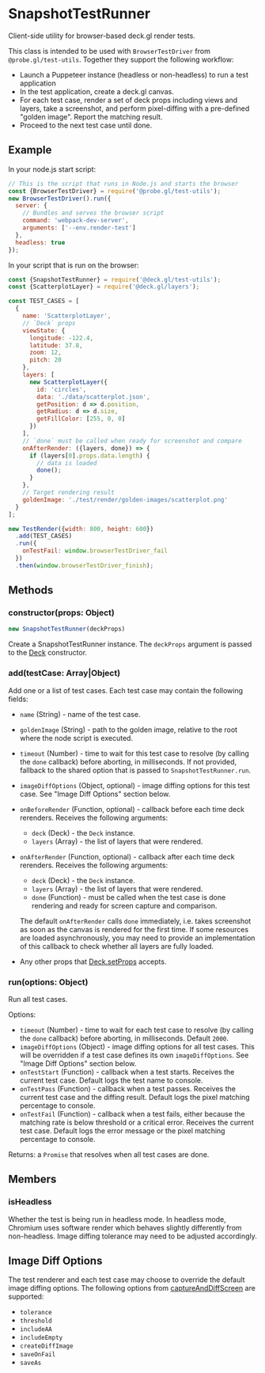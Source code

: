 # SnapshotTestRunner

Client-side utility for browser-based deck.gl render tests.

This class is intended to be used with `BrowserTestDriver` from `@probe.gl/test-utils`. Together they support the following workflow:

* Launch a Puppeteer instance (headless or non-headless) to run a test application
* In the test application, create a deck.gl canvas.
* For each test case, render a set of deck props including views and layers, take a screenshot, and perform pixel-diffing with a pre-defined "golden image". Report the matching result.
* Proceed to the next test case until done.

## Example

In your node.js start script:

```js
// This is the script that runs in Node.js and starts the browser
const {BrowserTestDriver} = require('@probe.gl/test-utils');
new BrowserTestDriver().run({
  server: {
    // Bundles and serves the browser script
    command: 'webpack-dev-server',
    arguments: ['--env.render-test']
  },
  headless: true
});
```

In your script that is run on the browser:

```js
const {SnapshotTestRunner} = require('@deck.gl/test-utils');
const {ScatterplotLayer} = require('@deck.gl/layers');

const TEST_CASES = [
  {
    name: 'ScatterplotLayer',
    // `Deck` props
    viewState: {
      longitude: -122.4,
      latitude: 37.8,
      zoom: 12,
      pitch: 20
    },
    layers: [
      new ScatterplotLayer({
        id: 'circles',
        data: './data/scatterplot.json',
        getPosition: d => d.position,
        getRadius: d => d.size,
        getFillColor: [255, 0, 0]
      })
    ],
    // `done` must be called when ready for screenshot and compare
    onAfterRender: ({layers, done}) => {
      if (layers[0].props.data.length) {
        // data is loaded
        done();
      }
    },
    // Target rendering result
    goldenImage: './test/render/golden-images/scatterplot.png'
  }
];

new TestRender({width: 800, height: 600})
  .add(TEST_CASES)
  .run({
    onTestFail: window.browserTestDriver_fail
  })
  .then(window.browserTestDriver_finish);
```

## Methods

### constructor(props: Object)

```js
new SnapshotTestRunner(deckProps)
```

Create a SnapshotTestRunner instance. The `deckProps` argument is passed to the [Deck](../core/deck.md) constructor.

### add(testCase: Array|Object)

Add one or a list of test cases. Each test case may contain the following fields:
 
* `name` (String) - name of the test case.
* `goldenImage` (String) - path to the golden image, relative to the root where the node script is executed.
* `timeout` (Number) - time to wait for this test case to resolve (by calling the `done` callback) before aborting, in milliseconds. If not provided, fallback to the shared option that is passed to `SnapshotTestRunner.run`.
* `imageDiffOptions` (Object, optional) - image diffing options for this test case. See "Image Diff Options" section below.
* `onBeforeRender` (Function, optional) - callback before each time deck rerenders. Receives the following arguments:
  - `deck` (Deck) - the `Deck` instance.
  - `layers` (Array) - the list of layers that were rendered.
* `onAfterRender` (Function, optional) - callback after each time deck rerenders. Receives the following arguments:
  - `deck` (Deck) - the `Deck` instance.
  - `layers` (Array) - the list of layers that were rendered.
  - `done` (Function) - must be called when the test case is done rendering and ready for screen capture and comparison.
  
  The default `onAfterRender` calls `done` immediately, i.e. takes screenshot as soon as the canvas is rendered for the first time. If some resources are loaded asynchronously, you may need to provide an implementation of this callback to check whether all layers are fully loaded.
* Any other props that [Deck.setProps](../core/deck.md) accepts.

### run(options: Object)

Run all test cases.

Options:

* `timeout` (Number) - time to wait for each test case to resolve (by calling the `done` callback) before aborting, in milliseconds. Default `2000`.
* `imageDiffOptions` (Object) - image diffing options for all test cases. This will be overridden if a test case defines its own `imageDiffOptions`. See "Image Diff Options" section below.
* `onTestStart` (Function) - callback when a test starts. Receives the current test case. Default logs the test name to console.
* `onTestPass` (Function) - callback when a test passes. Receives the current test case and the diffing result. Default logs the pixel matching percentage to console.
* `onTestFail` (Function) - callback when a test fails, either because the matching rate is below threshold or a critical error. Receives the current test case. Default logs the error message or the pixel matching percentage to console.

Returns: a `Promise` that resolves when all test cases are done.


## Members

### isHeadless

Whether the test is being run in headless mode. In headless mode, Chromium uses software render which behaves slightly differently from non-headless. Image diffing tolerance may need to be adjusted accordingly.


## Image Diff Options

The test renderer and each test case may choose to override the default image diffing options. The following options from [captureAndDiffScreen](https://github.com/uber-web/probe.gl/blob/master/docs/modules/test-utils/browser-test-driver.md#browsertestdriver_captureanddiffscreenoptions--object) are supported:

* `tolerance`
* `threshold`
* `includeAA`
* `includeEmpty`
* `createDiffImage`
* `saveOnFail`
* `saveAs`

